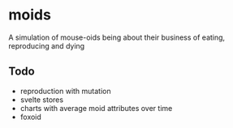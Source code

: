 # moids
A simulation of mouse-oids being about their business of eating, reproducing and dying

## Todo
- reproduction with mutation
- svelte stores
- charts with average moid attributes over time
- foxoid